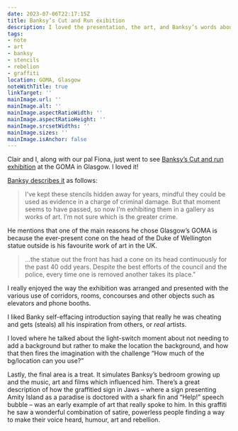 ```yaml
---
date: 2023-07-06T22:17:15Z
title: Banksy’s Cut and Run exibition
description: I loved the presentation, the art, and Banksy’s words about his ideas and influences
tags:
- note
- art
- banksy
- stencils
- rebelion
- graffiti
location: GOMA, Glasgow
noteWithTitle: true
linkTarget: ''
mainImage.url: ''
mainImage.alt: ''
mainImage.aspectRatioWidth: ''
mainImage.aspectRatioHeight: ''
mainImage.srcsetWidths: ''
mainImage.sizes: ''
mainImage.isAnchor: false
---
```

Clair and I, along with our pal Fiona, just went to see [Banksy’s Cut and run exhibition](https://cutandrun.co.uk/) at the GOMA in Glasgow. I loved it!

[Banksy describes it](https://cutandrun.co.uk/) as follows:
> I’ve kept these stencils hidden away for years, mindful they could be used as evidence in a charge of criminal damage. But that moment seems to have passed, so now I’m exhibiting them in a gallery as works of art. I’m not sure which is the greater crime.

He mentions that one of the main reasons he chose Glasgow’s GOMA is because the ever-present cone on the head of the Duke of Wellington statue outside is his favourite work of art in the UK.

> …the statue out the front has had a cone on its head continuously for the past 40 odd years. Despite the best efforts of the council and the police, every time one is removed another takes its place."

I really enjoyed the way the exhibition was arranged and presented with the various use of corridors, rooms, concourses and other objects such as elevators and phone booths.

I liked Banky self-effacing introduction saying that really he was cheating and gets (steals) all his inspiration from others, or _real_ artists.

I loved where he talked about the light-switch moment about not needing to add a background but rather to make the location the background, and how that then fires the imagination with the challenge “How much of the bg/location can you use?”

Lastly, the final area is a treat. It simulates Banksy’s bedroom growing up and the music, art and films which influenced him. There’s a great description of how the graffitied sign in Jaws – where a sign presenting Amity Island as a paradise is doctored with a shark fin and “Help!” speech bubble – was an early example of art that really spoke to him. In this graffiti he saw a wonderful combination of satire, powerless people finding a way to make their voice heard, humour, art and rebellion.

